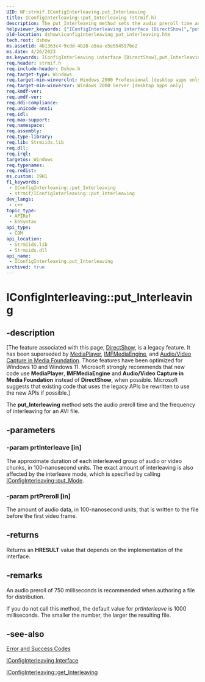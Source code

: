 ```yaml
---
UID: NF:strmif.IConfigInterleaving.put_Interleaving
title: IConfigInterleaving::put_Interleaving (strmif.h)
description: The put_Interleaving method sets the audio preroll time and the frequency of interleaving for an AVI file.
helpviewer_keywords: ["IConfigInterleaving interface [DirectShow]","put_Interleaving method","IConfigInterleaving.put_Interleaving","IConfigInterleaving::put_Interleaving","IConfigInterleavingput_Interleaving","dshow.iconfiginterleaving_put_interleaving","put_Interleaving","put_Interleaving method [DirectShow]","put_Interleaving method [DirectShow]","IConfigInterleaving interface","strmif/IConfigInterleaving::put_Interleaving"]
old-location: dshow\iconfiginterleaving_put_interleaving.htm
tech.root: dshow
ms.assetid: 4b1363c4-9cdd-4b28-a5ea-e5e554597be2
ms.date: 4/26/2023
ms.keywords: IConfigInterleaving interface [DirectShow],put_Interleaving method, IConfigInterleaving.put_Interleaving, IConfigInterleaving::put_Interleaving, IConfigInterleavingput_Interleaving, dshow.iconfiginterleaving_put_interleaving, put_Interleaving, put_Interleaving method [DirectShow], put_Interleaving method [DirectShow],IConfigInterleaving interface, strmif/IConfigInterleaving::put_Interleaving
req.header: strmif.h
req.include-header: Dshow.h
req.target-type: Windows
req.target-min-winverclnt: Windows 2000 Professional [desktop apps only]
req.target-min-winversvr: Windows 2000 Server [desktop apps only]
req.kmdf-ver: 
req.umdf-ver: 
req.ddi-compliance: 
req.unicode-ansi: 
req.idl: 
req.max-support: 
req.namespace: 
req.assembly: 
req.type-library: 
req.lib: Strmiids.lib
req.dll: 
req.irql: 
targetos: Windows
req.typenames: 
req.redist: 
ms.custom: 19H1
f1_keywords:
 - IConfigInterleaving::put_Interleaving
 - strmif/IConfigInterleaving::put_Interleaving
dev_langs:
 - c++
topic_type:
 - APIRef
 - kbSyntax
api_type:
 - COM
api_location:
 - Strmiids.lib
 - Strmiids.dll
api_name:
 - IConfigInterleaving.put_Interleaving
archived: true
---
```


# IConfigInterleaving::put_Interleaving


## -description

\[The feature associated with this page, [DirectShow](/windows/win32/directshow/directshow), is a legacy feature. It has been superseded by [MediaPlayer](/uwp/api/Windows.Media.Playback.MediaPlayer), [IMFMediaEngine](/windows/win32/api/mfmediaengine/nn-mfmediaengine-imfmediaengine), and [Audio/Video Capture in Media Foundation](/windows/win32/medfound/audio-video-capture-in-media-foundation). Those features have been optimized for Windows 10 and Windows 11. Microsoft strongly recommends that new code use **MediaPlayer**, **IMFMediaEngine** and **Audio/Video Capture in Media Foundation** instead of **DirectShow**, when possible. Microsoft suggests that existing code that uses the legacy APIs be rewritten to use the new APIs if possible.\]

The <b>put_Interleaving</b> method sets the audio preroll time and the frequency of interleaving for an AVI file.

## -parameters

### -param prtInterleave [in]

The approximate duration of each interleaved group of audio or video chunks, in 100-nanosecond units.
          The exact amount of interleaving is also affected by the interleave mode, which is specified by calling <a href="/windows/desktop/api/strmif/nf-strmif-iconfiginterleaving-put_mode">IConfigInterleaving::put_Mode</a>.

### -param prtPreroll [in]

The amount of audio data, in 100-nanosecond units, that is written to the file before the first video frame.

## -returns

Returns an <b>HRESULT</b> value that depends on the implementation of the interface.

## -remarks

An audio preroll of 750 milliseconds is recommended when authoring a file for distribution.
      

If you do not call this method, the default value for <i>prtInterleave</i> is 1000 milliseconds. The smaller the number, the larger the resulting file.

## -see-also

<a href="/windows/desktop/DirectShow/error-and-success-codes">Error and Success Codes</a>



<a href="/windows/desktop/api/strmif/nn-strmif-iconfiginterleaving">IConfigInterleaving Interface</a>



<a href="/windows/desktop/api/strmif/nf-strmif-iconfiginterleaving-get_interleaving">IConfigInterleaving::get_Interleaving</a>
